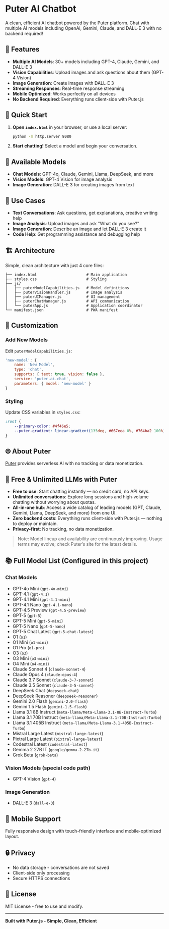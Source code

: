 # Puter AI Chatbot

A clean, efficient AI chatbot powered by the Puter platform. Chat with multiple AI models including OpenAi, Gemini, Claude, and DALL-E 3 with no backend required!

## 🌟 Features

- **Multiple AI Models**: 30+ models including GPT-4, Claude, Gemini, and DALL-E 3
- **Vision Capabilities**: Upload images and ask questions about them (GPT-4 Vision)
- **Image Generation**: Create images with DALL-E 3
- **Streaming Responses**: Real-time response streaming
- **Mobile Optimized**: Works perfectly on all devices
- **No Backend Required**: Everything runs client-side with Puter.js

## 🚀 Quick Start

1. **Open `index.html`** in your browser, or use a local server:
   ```bash
   python -m http.server 8080
   ```

2. **Start chatting!** Select a model and begin your conversation.

## 🤖 Available Models

- **Chat Models**: GPT-4o, Claude, Gemini, Llama, DeepSeek, and more
- **Vision Models**: GPT-4 Vision for image analysis
- **Image Generation**: DALL-E 3 for creating images from text

## 🎯 Use Cases

- **Text Conversations**: Ask questions, get explanations, creative writing help
- **Image Analysis**: Upload images and ask "What do you see?"
- **Image Generation**: Describe an image and let DALL-E 3 create it
- **Code Help**: Get programming assistance and debugging help

## 🏗️ Architecture

Simple, clean architecture with just 4 core files:

```
├── index.html                      # Main application
├── styles.css                      # Styling
├── js/
│   ├── puterModelCapabilities.js   # Model definitions
│   ├── puterVisionHandler.js       # Image analysis
│   ├── puterUIManager.js           # UI management
│   ├── puterChatManager.js         # API communication
│   └── puterApp.js                 # Application coordinator
└── manifest.json                   # PWA manifest
```

## 🔧 Customization

### Add New Models
Edit `puterModelCapabilities.js`:
```javascript
'new-model': {
    name: 'New Model',
    type: 'chat',
    supports: { text: true, vision: false },
    service: 'puter.ai.chat',
    parameters: { model: 'new-model' }
}
```

### Styling
Update CSS variables in `styles.css`:
```css
:root {
    --primary-color: #4f46e5;
    --puter-gradient: linear-gradient(135deg, #667eea 0%, #764ba2 100%);
}
```

## 🌐 About Puter

[Puter](https://puter.com) provides serverless AI with no tracking or data monetization.

## 💸 Free & Unlimited LLMs with Puter

- **Free to use**: Start chatting instantly — no credit card, no API keys.
- **Unlimited conversations**: Explore long sessions and high‑volume chatting without worrying about quotas.
- **All-in-one hub**: Access a wide catalog of leading models (GPT, Claude, Gemini, Llama, DeepSeek, and more) from one UI.
- **Zero backend costs**: Everything runs client‑side with Puter.js — nothing to deploy or maintain.
- **Privacy-first**: No tracking, no data monetization.

> Note: Model lineup and availability are continuously improving. Usage terms may evolve; check Puter’s site for the latest details.

## 📚 Full Model List (Configured in this project)

### Chat Models
- GPT-4o Mini (`gpt-4o-mini`)
- GPT-4.1 (`gpt-4.1`)
- GPT-4.1 Mini (`gpt-4.1-mini`)
- GPT-4.1 Nano (`gpt-4.1-nano`)
- GPT-4.5 Preview (`gpt-4.5-preview`)
- GPT-5 (`gpt-5`)
- GPT-5 Mini (`gpt-5-mini`)
- GPT-5 Nano (`gpt-5-nano`)
- GPT-5 Chat Latest (`gpt-5-chat-latest`)
- O1 (`o1`)
- O1 Mini (`o1-mini`)
- O1 Pro (`o1-pro`)
- O3 (`o3`)
- O3 Mini (`o3-mini`)
- O4 Mini (`o4-mini`)
- Claude Sonnet 4 (`claude-sonnet-4`)
- Claude Opus 4 (`claude-opus-4`)
- Claude 3.7 Sonnet (`claude-3-7-sonnet`)
- Claude 3.5 Sonnet (`claude-3-5-sonnet`)
- DeepSeek Chat (`deepseek-chat`)
- DeepSeek Reasoner (`deepseek-reasoner`)
- Gemini 2.0 Flash (`gemini-2.0-flash`)
- Gemini 1.5 Flash (`gemini-1.5-flash`)
- Llama 3.1 8B Instruct (`meta-llama/Meta-Llama-3.1-8B-Instruct-Turbo`)
- Llama 3.1 70B Instruct (`meta-llama/Meta-Llama-3.1-70B-Instruct-Turbo`)
- Llama 3.1 405B Instruct (`meta-llama/Meta-Llama-3.1-405B-Instruct-Turbo`)
- Mistral Large Latest (`mistral-large-latest`)
- Pixtral Large Latest (`pixtral-large-latest`)
- Codestral Latest (`codestral-latest`)
- Gemma 2 27B IT (`google/gemma-2-27b-it`)
- Grok Beta (`grok-beta`)

### Vision Models (special code path)
- GPT-4 Vision (`gpt-4`)

### Image Generation
- DALL-E 3 (`dall-e-3`)

## 📱 Mobile Support

Fully responsive design with touch-friendly interface and mobile-optimized layout.

## 🔒 Privacy

- No data storage - conversations are not saved
- Client-side only processing
- Secure HTTPS connections

## 📄 License

MIT License - free to use and modify.

---

**Built with Puter.js - Simple, Clean, Efficient**

